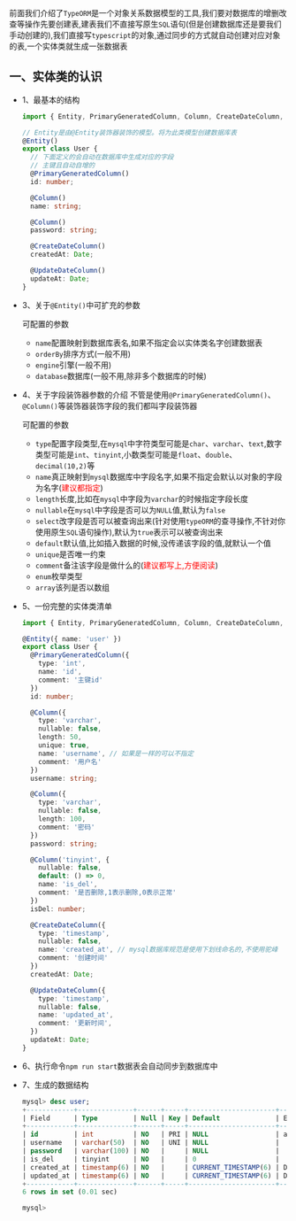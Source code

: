 
前面我们介绍了`TypeORM`是一个对象关系数据模型的工具,我们要对数据库的增删改查等操作先要创建表,建表我们不直接写原生`SQL`语句(但是创建数据库还是要我们手动创建的),我们直接写`typescript`的对象,通过同步的方式就自动创建对应对象的表,一个实体类就生成一张数据表

## 一、实体类的认识

* 1、最基本的结构

  ```typescript
  import { Entity, PrimaryGeneratedColumn, Column, CreateDateColumn, UpdateDateColumn } from "typeorm";

  // Entity是由@Entity装饰器装饰的模型。将为此类模型创建数据库表
  @Entity()
  export class User {
    // 下面定义的会自动在数据库中生成对应的字段
    // 主键且自动自增的
    @PrimaryGeneratedColumn()
    id: number;

    @Column()
    name: string;

    @Column()
    password: string;

    @CreateDateColumn()
    createdAt: Date;

    @UpdateDateColumn()
    updateAt: Date;
  }
  ```

* 3、关于`@Entity()`中可扩充的参数

  可配置的参数
  * `name`配置映射到数据库表名,如果不指定会以实体类名字创建数据表
  * `orderBy`排序方式(一般不用)
  * `engine`引擎(一般不用)
  * `database`数据库(一般不用,除非多个数据库的时候)

* 4、关于字段装饰器参数的介绍
  不管是使用`@PrimaryGeneratedColumn()`、`@Column()`等装饰器装饰字段的我们都叫字段装饰器

  可配置的参数
  * `type`配置字段类型,在`mysql`中字符类型可能是`char`、`varchar`、`text`,数字类型可能是`int`、`tinyint`,小数类型可能是`float`、`double`、`decimal(10,2)`等
  * `name`真正映射到`mysql`数据库中字段名字,如果不指定会默认以对象的字段为名字(<font color="#f00">建议都指定</font>)
  * `length`长度,比如在`mysql`中字段为`varchar`的时候指定字段长度
  * `nullable`在`mysql`中字段是否可以为`NULL`值,默认为`false`
  * `select`改字段是否可以被查询出来(针对使用`typeORM`的查寻操作,不针对你使用原生`SQL`语句操作),默认为`true`表示可以被查询出来
  * `default`默认值,比如插入数据的时候,没传递该字段的值,就默认一个值
  * `unique`是否唯一约束
  * `comment`备注该字段是做什么的(<font color="#f00">建议都写上,方便阅读</font>)
  * `enum`枚举类型
  * `array`该列是否以数组

* 5、一份完整的实体类清单

  ```typescript
  import { Entity, PrimaryGeneratedColumn, Column, CreateDateColumn, UpdateDateColumn } from "typeorm";

  @Entity({ name: 'user' })
  export class User {
    @PrimaryGeneratedColumn({
      type: 'int',
      name: 'id',
      comment: '主键id'
    })
    id: number;

    @Column({
      type: 'varchar',
      nullable: false,
      length: 50,
      unique: true,
      name: 'username', // 如果是一样的可以不指定
      comment: '用户名'
    })
    username: string;

    @Column({
      type: 'varchar',
      nullable: false,
      length: 100,
      comment: '密码'
    })
    password: string;

    @Column('tinyint', {
      nullable: false,
      default: () => 0,
      name: 'is_del',
      comment: '是否删除,1表示删除,0表示正常'
    })
    isDel: number;

    @CreateDateColumn({
      type: 'timestamp',
      nullable: false,
      name: 'created_at', // mysql数据库规范是使用下划线命名的,不使用驼峰
      comment: '创建时间'
    })
    createdAt: Date;

    @UpdateDateColumn({
      type: 'timestamp',
      nullable: false,
      name: 'updated_at',
      comment: '更新时间',
    })
    updateAt: Date;
  }
  ```

* 6、执行命令`npm run start`数据表会自动同步到数据库中
* 7、生成的数据结构

  ```sql
  mysql> desc user;
  +------------+--------------+------+-----+----------------------+-------------------+
  | Field      | Type         | Null | Key | Default              | Extra             |
  +------------+--------------+------+-----+----------------------+-------------------+
  | id         | int          | NO   | PRI | NULL                 | auto_increment    |
  | username   | varchar(50)  | NO   | UNI | NULL                 |                   |
  | password   | varchar(100) | NO   |     | NULL                 |                   |
  | is_del     | tinyint      | NO   |     | 0                    |                   |
  | created_at | timestamp(6) | NO   |     | CURRENT_TIMESTAMP(6) | DEFAULT_GENERATED |
  | updated_at | timestamp(6) | NO   |     | CURRENT_TIMESTAMP(6) | DEFAULT_GENERATED |
  +------------+--------------+------+-----+----------------------+-------------------+
  6 rows in set (0.01 sec)

  mysql> 
  ```

